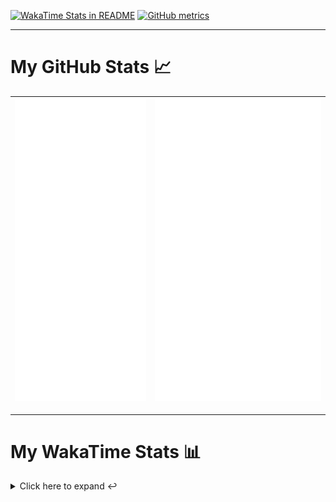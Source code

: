 [![WakaTime Stats in README](https://github.com/LOsioChico/LOsioChico/actions/workflows/waka.yml/badge.svg)](https://github.com/LOsioChico/LOsioChico/actions/workflows/waka.yml) [![GitHub metrics](https://github.com/LOsioChico/LOsioChico/actions/workflows/metrics.yml/badge.svg)](https://github.com/LOsioChico/LOsioChico/actions/workflows/metrics.yml)

---

# My GitHub Stats 📈

| ![](./assets/metrics.svg) | ![](./assets/metrics2.svg) |
| ------------------------- | -------------------------- |

---

# My WakaTime Stats 📊

<details>
<summary>Click here to expand ↩️</summary>
<br>

<!--START_SECTION:waka-->
![Code Time](http://img.shields.io/badge/Code%20Time-1%2C543%20hrs-blue)

![Lines of code](https://img.shields.io/badge/From%20Hello%20World%20I%27ve%20Written-309.9%20thousand%20lines%20of%20code-blue)

**🐱 My GitHub Data** 

> 📦 479.9 kB Used in GitHub's Storage 
 > 
> 🏆 671 Contributions in the Year 2024
 > 
> 🚫 Not Opted to Hire
 > 
> 📜 28 Public Repositories 
 > 
> 🔑 14 Private Repositories 
 > 
**I'm a Night 🦉** 

```text
🌞 Morning                498 commits         ████░░░░░░░░░░░░░░░░░░░░░   14.86 % 
🌆 Daytime                1001 commits        ███████░░░░░░░░░░░░░░░░░░   29.86 % 
🌃 Evening                1079 commits        ████████░░░░░░░░░░░░░░░░░   32.19 % 
🌙 Night                  774 commits         ██████░░░░░░░░░░░░░░░░░░░   23.09 % 
```
📅 **I'm Most Productive on Saturday** 

```text
Monday                   468 commits         ███░░░░░░░░░░░░░░░░░░░░░░   13.96 % 
Tuesday                  494 commits         ████░░░░░░░░░░░░░░░░░░░░░   14.74 % 
Wednesday                381 commits         ███░░░░░░░░░░░░░░░░░░░░░░   11.37 % 
Thursday                 622 commits         █████░░░░░░░░░░░░░░░░░░░░   18.56 % 
Friday                   526 commits         ████░░░░░░░░░░░░░░░░░░░░░   15.69 % 
Saturday                 624 commits         █████░░░░░░░░░░░░░░░░░░░░   18.62 % 
Sunday                   237 commits         ██░░░░░░░░░░░░░░░░░░░░░░░   07.07 % 
```


📊 **This Week I Spent My Time On** 

```text
💬 Programming Languages: 
Scala                    3 hrs 53 mins       ███████████████░░░░░░░░░░   61.55 % 
JavaScript               52 mins             ███░░░░░░░░░░░░░░░░░░░░░░   13.72 % 
Other                    39 mins             ███░░░░░░░░░░░░░░░░░░░░░░   10.44 % 
Batchfile                20 mins             █░░░░░░░░░░░░░░░░░░░░░░░░   05.31 % 
Markdown                 15 mins             █░░░░░░░░░░░░░░░░░░░░░░░░   04.10 % 
```

**I Mostly Code in TypeScript** 

```text
TypeScript               23 repos            ████████████░░░░░░░░░░░░░   46.94 % 
Scala                    4 repos             ██░░░░░░░░░░░░░░░░░░░░░░░   08.16 % 
Python                   3 repos             ██░░░░░░░░░░░░░░░░░░░░░░░   06.12 % 
Astro                    2 repos             █░░░░░░░░░░░░░░░░░░░░░░░░   04.08 % 
Go                       2 repos             █░░░░░░░░░░░░░░░░░░░░░░░░   04.08 % 
```




 Last Updated on 03/07/2024 00:52:26 UTC
<!--END_SECTION:waka-->

## </details>
